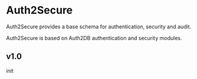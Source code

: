 Auth2Secure
===========

Auth2Secure provides a base schema for authentication, security and audit.

Auth2Secure is based on Auth2DB authentication and security modules.

v1.0
---------------
init
